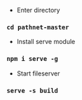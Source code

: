 - Enter directory
### `cd pathnet-master`
- Install serve module
### `npm i serve -g`
- Start fileserver
### `serve -s build`
